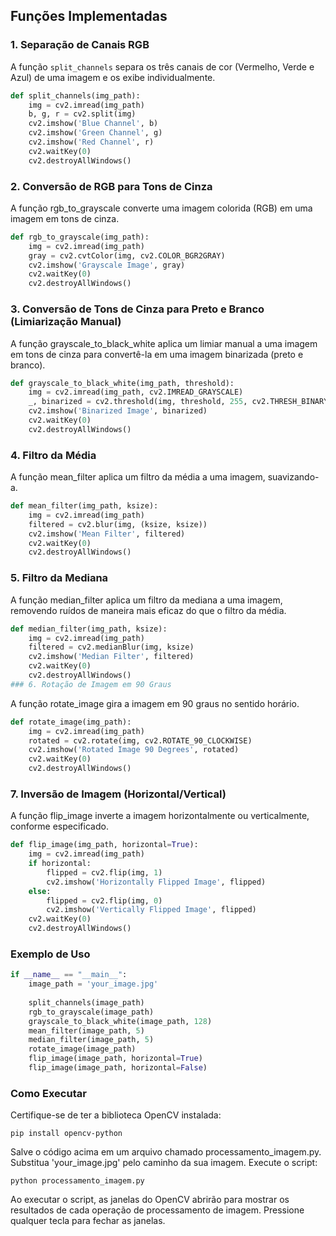 ## Funções Implementadas

### 1. Separação de Canais RGB

A função `split_channels` separa os três canais de cor (Vermelho, Verde e Azul) de uma imagem e os exibe individualmente.

```python
def split_channels(img_path):
    img = cv2.imread(img_path)
    b, g, r = cv2.split(img)
    cv2.imshow('Blue Channel', b)
    cv2.imshow('Green Channel', g)
    cv2.imshow('Red Channel', r)
    cv2.waitKey(0)
    cv2.destroyAllWindows()
```

### 2. Conversão de RGB para Tons de Cinza
A função rgb_to_grayscale converte uma imagem colorida (RGB) em uma imagem em tons de cinza.

```python
def rgb_to_grayscale(img_path):
    img = cv2.imread(img_path)
    gray = cv2.cvtColor(img, cv2.COLOR_BGR2GRAY)
    cv2.imshow('Grayscale Image', gray)
    cv2.waitKey(0)
    cv2.destroyAllWindows()
```
### 3. Conversão de Tons de Cinza para Preto e Branco (Limiarização Manual)
A função grayscale_to_black_white aplica um limiar manual a uma imagem em tons de cinza para convertê-la em uma imagem binarizada (preto e branco).

```python
def grayscale_to_black_white(img_path, threshold):
    img = cv2.imread(img_path, cv2.IMREAD_GRAYSCALE)
    _, binarized = cv2.threshold(img, threshold, 255, cv2.THRESH_BINARY)
    cv2.imshow('Binarized Image', binarized)
    cv2.waitKey(0)
    cv2.destroyAllWindows()
```
### 4. Filtro da Média
A função mean_filter aplica um filtro da média a uma imagem, suavizando-a.

```python
def mean_filter(img_path, ksize):
    img = cv2.imread(img_path)
    filtered = cv2.blur(img, (ksize, ksize))
    cv2.imshow('Mean Filter', filtered)
    cv2.waitKey(0)
    cv2.destroyAllWindows()
```
### 5. Filtro da Mediana
A função median_filter aplica um filtro da mediana a uma imagem, removendo ruídos de maneira mais eficaz do que o filtro da média.

```python
def median_filter(img_path, ksize):
    img = cv2.imread(img_path)
    filtered = cv2.medianBlur(img, ksize)
    cv2.imshow('Median Filter', filtered)
    cv2.waitKey(0)
    cv2.destroyAllWindows()
### 6. Rotação de Imagem em 90 Graus
```

A função rotate_image gira a imagem em 90 graus no sentido horário.

```python
def rotate_image(img_path):
    img = cv2.imread(img_path)
    rotated = cv2.rotate(img, cv2.ROTATE_90_CLOCKWISE)
    cv2.imshow('Rotated Image 90 Degrees', rotated)
    cv2.waitKey(0)
    cv2.destroyAllWindows()
```

### 7. Inversão de Imagem (Horizontal/Vertical)
A função flip_image inverte a imagem horizontalmente ou verticalmente, conforme especificado.

```python
def flip_image(img_path, horizontal=True):
    img = cv2.imread(img_path)
    if horizontal:
        flipped = cv2.flip(img, 1)
        cv2.imshow('Horizontally Flipped Image', flipped)
    else:
        flipped = cv2.flip(img, 0)
        cv2.imshow('Vertically Flipped Image', flipped)
    cv2.waitKey(0)
    cv2.destroyAllWindows()
```
    
### Exemplo de Uso
```python
if __name__ == "__main__":
    image_path = 'your_image.jpg'
    
    split_channels(image_path)
    rgb_to_grayscale(image_path)
    grayscale_to_black_white(image_path, 128)
    mean_filter(image_path, 5)
    median_filter(image_path, 5)
    rotate_image(image_path)
    flip_image(image_path, horizontal=True)
    flip_image(image_path, horizontal=False)
```
### Como Executar
Certifique-se de ter a biblioteca OpenCV instalada:
```
pip install opencv-python
```

Salve o código acima em um arquivo chamado processamento_imagem.py.
Substitua 'your_image.jpg' pelo caminho da sua imagem.
Execute o script:
```
python processamento_imagem.py
```

Ao executar o script, as janelas do OpenCV abrirão para mostrar os resultados de cada operação de processamento de imagem. Pressione qualquer tecla para fechar as janelas.
